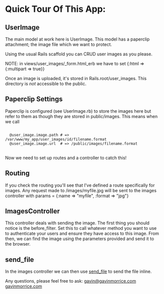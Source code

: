 # Quick Tour Of This App:

## UserImage

The main model at work here is UserImage.  This model has a paperclip attachment; the image file which we want to protect.

Using the usual Rails scaffold you can CRUD user images as you please.

NOTE: in views/user\_images/\_form.html\_erb we have to set {:html => {:multipart => true}}

Once an image is uploaded, it's stored in Rails.root/user_images. This directory is *not* accessible to the public.

## Paperclip Settings

Paperclip is configured (see UserImage.rb) to store the images here but refer to them as though they are stored in public/images.
This means when we call 
<pre>
<code>
  @user_image.image.path # => /var/www/my_app/user_images/id/filename.format
  @user_image.image.url  # => /public/images/filename.format
</code>
</pre>

Now we need to set up routes and a controller to catch this!

## Routing
If you check the routing you'll see that I've defined a route specifically for images.
Any request made to /images/myfile.jpg will be sent to the images controller with params = {:name => "myfile", :format => "jpg"}

## ImagesController

This controller deals with sending the image. The first thing you should notice is the before_filter. Set this to call whatever method you want to use to authenticate your users and ensure they have access to this image. From then, we can find the image using the parameters provided and send it to the browser.


## send_file
In the images controller we can then use [send_file](http://api.rubyonrails.org/classes/ActionController/Streaming.html#method-i-send_file) to send the file inline.

Any questions, please feel free to ask:
gavin@gavinmorrice.com [gavinmorrice.com](http://gavinmorrice.com/)